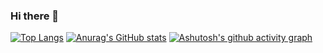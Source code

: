 ### Hi there 👋

<!--
**ayanamiblhx/ayanamiblhx** is a ✨ _special_ ✨ repository because its `README.md` (this file) appears on your GitHub profile.

Here are some ideas to get you started:

- 🔭 I’m currently working on ...
- 🌱 I’m currently learning ...
- 👯 I’m looking to collaborate on ...
- 🤔 I’m looking for help with ...
- 💬 Ask me about ...
- 📫 How to reach me: ...
- 😄 Pronouns: ...
- ⚡ Fun fact: ...
-->

<!-- [![counter](https://count.getloli.com/get/@ayanamiblhx?theme=rule34)](https://count.getloli.com/) -->

[![Top Langs](https://github-readme-stats.vercel.app/api/top-langs/?username=ayanamiblhx&layout=compact&exclude_repo=docs,ayanamiblhx.github.io)](https://github.com/anuraghazra/github-readme-stats)
[![Anurag's GitHub stats](https://github-readme-stats.vercel.app/api?username=ayanamiblhx)](https://github.com/anuraghazra/github-readme-stats)
 [![Ashutosh's github activity graph](https://github-readme-activity-graph.cyclic.app/graph?username=ayanamiblhx&theme=react-dark)](https://github.com/ashutosh00710/github-readme-activity-graph)

